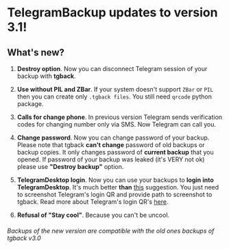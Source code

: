 # TelegramBackup updates to version 3.1!
## What's new?

1. **Destroy option**. Now you can disconnect Telegram session of your backup with **tgback**.

2. **Use without PIL and ZBar**. If your system doesn't support `ZBar` or `PIL` then you can create only `.tgback files`. You still need `qrcode` python package.

3. **Calls for change phone**. In previous version Telegram sends verification codes for changing number only via SMS. Now Telegram can call you.

4. **Change password**. Now you can change password of your backup. Please note that tgback **can't change** password of old backups or backup copies. It only changes password of **current backup** that you opened. If password of your backup was leaked (it's VERY not ok) please use **"Destroy backup"** option.

5. **TelegramDesktop login**. Now you can use your backups to **login into TelegramDesktop**. It's much better **than** [this](https://github.com/NotStatilko/tgback/issues/8) suggestion. You just need to screenshot Telegram's login QR and provide path to screenshot to tgback. Read more about Telegram's login QR's [here](https://core.telegram.org/api/qr-login).

6. **Refusal of "Stay cool"**. Because you can't be uncool.


###### _Backups of the new version are compatible with the old ones backups of tgback v3.0_
